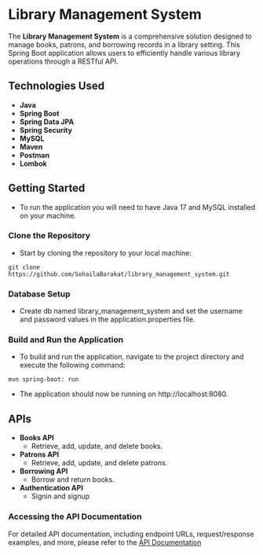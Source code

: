 # Library Management System
The **Library Management System** is a comprehensive solution designed to manage books, patrons, and borrowing records in a library setting. This Spring Boot application allows users to efficiently handle various library operations through a RESTful API.



## Technologies Used
- **Java** 
- **Spring Boot** 
- **Spring Data JPA**
- **Spring Security**
- **MySQL** 
- **Maven** 
- **Postman** 
- **Lombok** 


## Getting Started
- To run the application you will need to have Java 17 and MySQL installed on your machine.

### Clone the Repository
- Start by cloning the repository to your local machine:

```
git clone https://github.com/SohailaBarakat/library_management_system.git
```

### Database Setup
- Create db named library_management_system and set the username and password values in the application.properties file.

### Build and Run the Application
- To build and run the application, navigate to the project directory and execute the following command:

```
mvn spring-boot: run
```

- The application should now be running on http://localhost:8080.


## APIs 
- **Books API**
  - Retrieve, add, update, and delete books.
- **Patrons API**
  - Retrieve, add, update, and delete patrons.
- **Borrowing API**
  - Borrow and return books.
- **Authentication API**
  - Signin and signup

### Accessing the API Documentation
For detailed API documentation, including endpoint URLs, request/response examples, and more, please refer to the [API Documentation](https://github.com/SohailaBarakat/library_management_system/blob/master/API_DOCUMENTATION.md)
